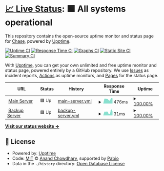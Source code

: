 # [📈 Live Status](https://uptime.chse.dev): <!--live status--> **🟩 All systems operational**

This repository contains the open-source uptime monitor and status page for [Chase](https://git.chse.dev/chase), powered by [Upptime](https://github.com/upptime/upptime).

[![Uptime CI](https://github.com/chxseh/upptime/workflows/Uptime%20CI/badge.svg)](https://github.com/chxseh/upptime/actions?query=workflow%3A%22Uptime+CI%22)
[![Response Time CI](https://github.com/chxseh/upptime/workflows/Response%20Time%20CI/badge.svg)](https://github.com/chxseh/upptime/actions?query=workflow%3A%22Response+Time+CI%22)
[![Graphs CI](https://github.com/chxseh/upptime/workflows/Graphs%20CI/badge.svg)](https://github.com/chxseh/upptime/actions?query=workflow%3A%22Graphs+CI%22)
[![Static Site CI](https://github.com/chxseh/upptime/workflows/Static%20Site%20CI/badge.svg)](https://github.com/chxseh/upptime/actions?query=workflow%3A%22Static+Site+CI%22)
[![Summary CI](https://github.com/chxseh/upptime/workflows/Summary%20CI/badge.svg)](https://github.com/chxseh/upptime/actions?query=workflow%3A%22Summary+CI%22)

With [Upptime](https://upptime.js.org), you can get your own unlimited and free uptime monitor and status page, powered entirely by a GitHub repository. We use [Issues](https://github.com/chxseh/upptime/issues) as incident reports, [Actions](https://github.com/chxseh/upptime/actions) as uptime monitors, and [Pages](https://uptime.chse.dev) for the status page.

<!--start: status pages-->
<!-- This summary is generated by Upptime (https://github.com/upptime/upptime) -->
<!-- Do not edit this manually, your changes will be overwritten -->
<!-- prettier-ignore -->
| URL | Status | History | Response Time | Uptime |
| --- | ------ | ------- | ------------- | ------ |
| <img alt="" src="https://icons.duckduckgo.com/ip3/chse.dev.ico" height="13"> [Main Server](https://chse.dev) | 🟩 Up | [main-server.yml](https://github.com/chxseh/upptime/commits/HEAD/history/main-server.yml) | <details><summary><img alt="Response time graph" src="./graphs/main-server/response-time-week.png" height="20"> 476ms</summary><br><a href="https://uptime.chse.dev/history/main-server"><img alt="Response time 569" src="https://img.shields.io/endpoint?url=https%3A%2F%2Fraw.githubusercontent.com%2Fchxseh%2Fupptime%2FHEAD%2Fapi%2Fmain-server%2Fresponse-time.json"></a><br><a href="https://uptime.chse.dev/history/main-server"><img alt="24-hour response time 347" src="https://img.shields.io/endpoint?url=https%3A%2F%2Fraw.githubusercontent.com%2Fchxseh%2Fupptime%2FHEAD%2Fapi%2Fmain-server%2Fresponse-time-day.json"></a><br><a href="https://uptime.chse.dev/history/main-server"><img alt="7-day response time 476" src="https://img.shields.io/endpoint?url=https%3A%2F%2Fraw.githubusercontent.com%2Fchxseh%2Fupptime%2FHEAD%2Fapi%2Fmain-server%2Fresponse-time-week.json"></a><br><a href="https://uptime.chse.dev/history/main-server"><img alt="30-day response time 597" src="https://img.shields.io/endpoint?url=https%3A%2F%2Fraw.githubusercontent.com%2Fchxseh%2Fupptime%2FHEAD%2Fapi%2Fmain-server%2Fresponse-time-month.json"></a><br><a href="https://uptime.chse.dev/history/main-server"><img alt="1-year response time 569" src="https://img.shields.io/endpoint?url=https%3A%2F%2Fraw.githubusercontent.com%2Fchxseh%2Fupptime%2FHEAD%2Fapi%2Fmain-server%2Fresponse-time-year.json"></a></details> | <details><summary><a href="https://uptime.chse.dev/history/main-server">100.00%</a></summary><a href="https://uptime.chse.dev/history/main-server"><img alt="All-time uptime 100.00%" src="https://img.shields.io/endpoint?url=https%3A%2F%2Fraw.githubusercontent.com%2Fchxseh%2Fupptime%2FHEAD%2Fapi%2Fmain-server%2Fuptime.json"></a><br><a href="https://uptime.chse.dev/history/main-server"><img alt="24-hour uptime 100.00%" src="https://img.shields.io/endpoint?url=https%3A%2F%2Fraw.githubusercontent.com%2Fchxseh%2Fupptime%2FHEAD%2Fapi%2Fmain-server%2Fuptime-day.json"></a><br><a href="https://uptime.chse.dev/history/main-server"><img alt="7-day uptime 100.00%" src="https://img.shields.io/endpoint?url=https%3A%2F%2Fraw.githubusercontent.com%2Fchxseh%2Fupptime%2FHEAD%2Fapi%2Fmain-server%2Fuptime-week.json"></a><br><a href="https://uptime.chse.dev/history/main-server"><img alt="30-day uptime 100.00%" src="https://img.shields.io/endpoint?url=https%3A%2F%2Fraw.githubusercontent.com%2Fchxseh%2Fupptime%2FHEAD%2Fapi%2Fmain-server%2Fuptime-month.json"></a><br><a href="https://uptime.chse.dev/history/main-server"><img alt="1-year uptime 100.00%" src="https://img.shields.io/endpoint?url=https%3A%2F%2Fraw.githubusercontent.com%2Fchxseh%2Fupptime%2FHEAD%2Fapi%2Fmain-server%2Fuptime-year.json"></a></details>
| <img alt="" src="https://icons.duckduckgo.com/ip3/null.ico" height="13"> [Backup Server](offsite-backup.chse.dev) | 🟩 Up | [backup-server.yml](https://github.com/chxseh/upptime/commits/HEAD/history/backup-server.yml) | <details><summary><img alt="Response time graph" src="./graphs/backup-server/response-time-week.png" height="20"> 31ms</summary><br><a href="https://uptime.chse.dev/history/backup-server"><img alt="Response time 36" src="https://img.shields.io/endpoint?url=https%3A%2F%2Fraw.githubusercontent.com%2Fchxseh%2Fupptime%2FHEAD%2Fapi%2Fbackup-server%2Fresponse-time.json"></a><br><a href="https://uptime.chse.dev/history/backup-server"><img alt="24-hour response time 15" src="https://img.shields.io/endpoint?url=https%3A%2F%2Fraw.githubusercontent.com%2Fchxseh%2Fupptime%2FHEAD%2Fapi%2Fbackup-server%2Fresponse-time-day.json"></a><br><a href="https://uptime.chse.dev/history/backup-server"><img alt="7-day response time 31" src="https://img.shields.io/endpoint?url=https%3A%2F%2Fraw.githubusercontent.com%2Fchxseh%2Fupptime%2FHEAD%2Fapi%2Fbackup-server%2Fresponse-time-week.json"></a><br><a href="https://uptime.chse.dev/history/backup-server"><img alt="30-day response time 37" src="https://img.shields.io/endpoint?url=https%3A%2F%2Fraw.githubusercontent.com%2Fchxseh%2Fupptime%2FHEAD%2Fapi%2Fbackup-server%2Fresponse-time-month.json"></a><br><a href="https://uptime.chse.dev/history/backup-server"><img alt="1-year response time 36" src="https://img.shields.io/endpoint?url=https%3A%2F%2Fraw.githubusercontent.com%2Fchxseh%2Fupptime%2FHEAD%2Fapi%2Fbackup-server%2Fresponse-time-year.json"></a></details> | <details><summary><a href="https://uptime.chse.dev/history/backup-server">100.00%</a></summary><a href="https://uptime.chse.dev/history/backup-server"><img alt="All-time uptime 100.00%" src="https://img.shields.io/endpoint?url=https%3A%2F%2Fraw.githubusercontent.com%2Fchxseh%2Fupptime%2FHEAD%2Fapi%2Fbackup-server%2Fuptime.json"></a><br><a href="https://uptime.chse.dev/history/backup-server"><img alt="24-hour uptime 100.00%" src="https://img.shields.io/endpoint?url=https%3A%2F%2Fraw.githubusercontent.com%2Fchxseh%2Fupptime%2FHEAD%2Fapi%2Fbackup-server%2Fuptime-day.json"></a><br><a href="https://uptime.chse.dev/history/backup-server"><img alt="7-day uptime 100.00%" src="https://img.shields.io/endpoint?url=https%3A%2F%2Fraw.githubusercontent.com%2Fchxseh%2Fupptime%2FHEAD%2Fapi%2Fbackup-server%2Fuptime-week.json"></a><br><a href="https://uptime.chse.dev/history/backup-server"><img alt="30-day uptime 100.00%" src="https://img.shields.io/endpoint?url=https%3A%2F%2Fraw.githubusercontent.com%2Fchxseh%2Fupptime%2FHEAD%2Fapi%2Fbackup-server%2Fuptime-month.json"></a><br><a href="https://uptime.chse.dev/history/backup-server"><img alt="1-year uptime 100.00%" src="https://img.shields.io/endpoint?url=https%3A%2F%2Fraw.githubusercontent.com%2Fchxseh%2Fupptime%2FHEAD%2Fapi%2Fbackup-server%2Fuptime-year.json"></a></details>

<!--end: status pages-->

[**Visit our status website →**](https://uptime.chse.dev)

## 📄 License

- Powered by: [Upptime](https://github.com/upptime/upptime)
- Code: [MIT](./LICENSE) © [Anand Chowdhary](https://anandchowdhary.com), supported by [Pabio](https://pabio.com)
- Data in the `./history` directory: [Open Database License](https://opendatacommons.org/licenses/odbl/1-0/)
